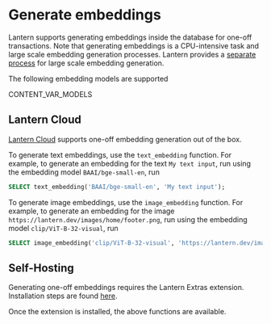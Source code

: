 # Generate embeddings

Lantern supports generating embeddings inside the database for one-off transactions. Note that generating embeddings is a CPU-intensive task and large scale embedding generation processes. Lantern provides a [separate process](/docs/develop/generate) for large scale embedding generation.

The following embedding models are supported

CONTENT_VAR_MODELS

## Lantern Cloud

[Lantern Cloud](/) supports one-off embedding generation out of the box.

To generate text embeddings, use the `text_embedding` function. For example, to generate an embedding for the text `My text input`, run using the embedding model `BAAI/bge-small-en`, run

```sql
SELECT text_embedding('BAAI/bge-small-en', 'My text input');
```

To generate image embeddings, use the `image_embedding` function. For example, to generate an embedding for the image `https://lantern.dev/images/home/footer.png`, run using the embedding model `clip/ViT-B-32-visual`, run

```sql
SELECT image_embedding('clip/ViT-B-32-visual', 'https://lantern.dev/images/home/footer.png');
```

## Self-Hosting

Generating one-off embeddings requires the Lantern Extras extension. Installation steps are found [here](/docs/lantern-extras/install).

Once the extension is installed, the above functions are available.
